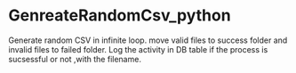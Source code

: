 # GenreateRandomCsv_python
Generate random CSV in infinite loop.
move valid files to success folder and invalid files to failed folder.
Log the activity in DB table if the process is sucsessful or not ,with the filename.
